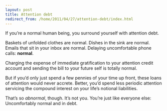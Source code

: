 ```yaml
---
layout: post
title: Attention debt
redirect_from: /home/2011/04/27/attention-debt/index.html
---
```

<p>If you&#8217;re a normal human being, you surround yourself with attention debt. </p>
<p>Baskets of unfolded clothes are normal. Dishes in the sink are normal.  Emails that sit in your inbox are normal. Delaying uncomfortable phone calls: <strong>normal</strong>.</p>
<p>Charging the expense of immediate gratification to your attention credit account and sending the bill to your future self is totally normal. </p>
<p>But if you&#8217;d only just spend a few pennies of your time up front, these  loans of attention would never accrete. Better, you&#8217;d spend less periodic attention servicing the compound interest on your life&#8217;s notional liabilities. </p>
<p>That&#8217;s so <em>abnormal</em>, though. It&#8217;s not you. You&#8217;re just like everyone else: Uncomfortably normal and in debt. </p>
